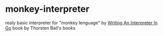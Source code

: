 # monkey-interpreter
realy basic interpreter for "monkey lenguage" by [Writing An Interpreter In Go](https://thorstenball.lemonsqueezy.com/checkout?cart=a739006b-731e-4911-a7e2-8b813576aabb) 
book by Thorsten Ball's books
